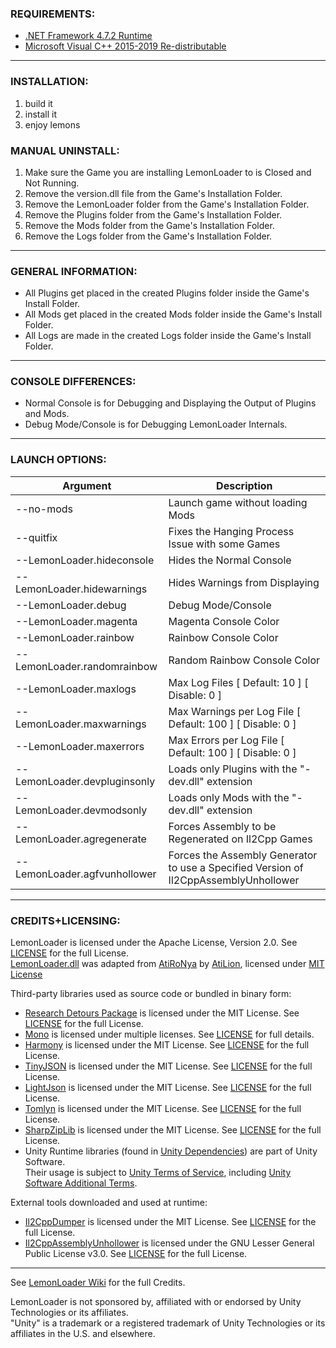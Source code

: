 ### REQUIREMENTS:

- [.NET Framework 4.7.2 Runtime](https://dotnet.microsoft.com/download/dotnet-framework/net472)
- [Microsoft Visual C++ 2015-2019 Re-distributable](https://aka.ms/vs/16/release/vc_redist.x64.exe)

---

### INSTALLATION:

1. build it
2. install it
3. enjoy lemons

### MANUAL UNINSTALL:

1. Make sure the Game you are installing LemonLoader to is Closed and Not Running.
2. Remove the version.dll file from the Game's Installation Folder.
3. Remove the LemonLoader folder from the Game's Installation Folder.
4. Remove the Plugins folder from the Game's Installation Folder.
5. Remove the Mods folder from the Game's Installation Folder.
6. Remove the Logs folder from the Game's Installation Folder.

---

### GENERAL INFORMATION:

- All Plugins get placed in the created Plugins folder inside the Game's Install Folder.
- All Mods get placed in the created Mods folder inside the Game's Install Folder.
- All Logs are made in the created Logs folder inside the Game's Install Folder.

---

### CONSOLE DIFFERENCES:

- Normal Console is for Debugging and Displaying the Output of Plugins and Mods.
- Debug Mode/Console is for Debugging LemonLoader Internals.

---

### LAUNCH OPTIONS:

| Argument              | Description                              |
| --------------------- | ---------------------------------------- |
| --no-mods | Launch game without loading Mods |
| --quitfix | Fixes the Hanging Process Issue with some Games |
| --LemonLoader.hideconsole | Hides the Normal Console |
| --LemonLoader.hidewarnings | Hides Warnings from Displaying |
| --LemonLoader.debug | Debug Mode/Console |
| --LemonLoader.magenta | Magenta Console Color |
| --LemonLoader.rainbow | Rainbow Console Color |
| --LemonLoader.randomrainbow | Random Rainbow Console Color |
| --LemonLoader.maxlogs | Max Log Files  [ Default: 10 ] [ Disable: 0 ] |
| --LemonLoader.maxwarnings | Max Warnings per Log File  [ Default: 100 ] [ Disable: 0 ] |
| --LemonLoader.maxerrors | Max Errors per Log File  [ Default: 100 ] [ Disable: 0 ] |
| --LemonLoader.devpluginsonly | Loads only Plugins with the "-dev.dll" extension |
| --LemonLoader.devmodsonly | Loads only Mods with the "-dev.dll" extension |
| --LemonLoader.agregenerate | Forces Assembly to be Regenerated on Il2Cpp Games |
| --LemonLoader.agfvunhollower | Forces the Assembly Generator to use a Specified Version of Il2CppAssemblyUnhollower |

---

### CREDITS+LICENSING:

LemonLoader is licensed under the Apache License, Version 2.0. See [LICENSE](https://github.com/HerpDerpinstine/LemonLoader/blob/master/LICENSE.md) for the full License.  
[LemonLoader.dll](LemonLoader) was adapted from [AtiRoNya](https://github.com/AtiLion/AtiRoNya) by [AtiLion](https://github.com/AtiLion), licensed under [MIT License](https://github.com/AtiLion/AtiRoNya/blob/e20e4a8fc47b37834c8284f9e6e937f04a84c510/LICENSE)

Third-party libraries used as source code or bundled in binary form:
- [Research Detours Package](https://github.com/microsoft/Detours) is licensed under the MIT License. See [LICENSE](https://github.com/HerpDerpinstine/LemonLoader/blob/master/Detours/LICENSE.md) for the full License.
- [Mono](https://github.com/Unity-Technologies/mono) is licensed under multiple licenses. See [LICENSE](https://github.com/Unity-Technologies/mono/blob/unity-master/LICENSE) for full details.
- [Harmony](https://github.com/pardeike/Harmony) is licensed under the MIT License. See [LICENSE](https://github.com/HerpDerpinstine/LemonLoader/blob/master/LemonLoader.ModHandler/Harmony/LICENSE) for the full License.
- [TinyJSON](https://github.com/pbhogan/TinyJSON) is licensed under the MIT License. See [LICENSE](https://github.com/HerpDerpinstine/LemonLoader/blob/master/LemonLoader.AssemblyGenerator/TinyJSON/LICENSE.md) for the full License.
- [LightJson](https://github.com/MarcosLopezC/LightJson) is licensed under the MIT License. See [LICENSE](https://github.com/HerpDerpinstine/LemonLoader/blob/master/LemonLoader.Installer/LightJson/LICENSE.txt) for the full License.
- [Tomlyn](https://github.com/xoofx/Tomlyn) is licensed under the MIT License. See [LICENSE](https://github.com/HerpDerpinstine/LemonLoader/blob/master/LemonLoader.ModHandler/Tomlyn/license.txt) for the full License.
- [SharpZipLib](https://github.com/icsharpcode/SharpZipLib) is licensed under the MIT License. See [LICENSE](https://github.com/HerpDerpinstine/LemonLoader/blob/master/LemonLoader.ModHandler/SharpZipLib/LICENSE.txt) for the full License.
- Unity Runtime libraries (found in [Unity Dependencies](BaseLibs/Unity%20Dependencies)) are part of Unity Software.  
Their usage is subject to [Unity Terms of Service](https://unity3d.com/legal/terms-of-service), including [Unity Software Additional Terms](https://unity3d.com/legal/terms-of-service/software).

External tools downloaded and used at runtime:
- [Il2CppDumper](https://github.com/Perfare/Il2CppDumper) is licensed under the MIT License. See [LICENSE](https://github.com/Perfare/Il2CppDumper/blob/master/LICENSE) for the full License.
- [Il2CppAssemblyUnhollower](https://github.com/knah/Il2CppAssemblyUnhollower) is licensed under the GNU Lesser General Public License v3.0. See [LICENSE](https://github.com/knah/Il2CppAssemblyUnhollower/blob/master/LICENSE) for the full License.

---

See [LemonLoader Wiki](https://melonwiki.xyz/#/credits) for the full Credits.

LemonLoader is not sponsored by, affiliated with or endorsed by Unity Technologies or its affiliates.  
"Unity" is a trademark or a registered trademark of Unity Technologies or its affiliates in the U.S. and elsewhere.
